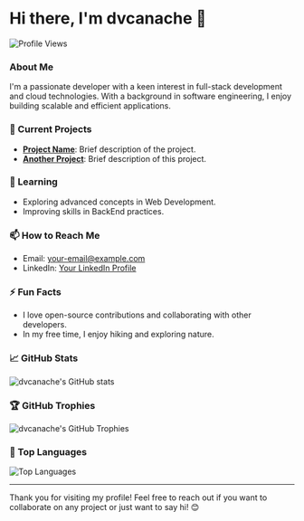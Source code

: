 # Hi there, I'm dvcanache 👋

![Profile Views](https://komarev.com/ghpvc/?username=dvcanache&color=blue)

### About Me

I'm a passionate developer with a keen interest in full-stack development and cloud technologies. With a background in software engineering, I enjoy building scalable and efficient applications.

### 🔭 Current Projects
- **[Project Name](https://github.com/dvcanache/EverestGym)**: Brief description of the project.
- **[Another Project](https://github.com/dvcanache/MultiMax)**: Brief description of this project.

### 🌱 Learning
- Exploring advanced concepts in Web Development.
- Improving skills in BackEnd practices.

### 📫 How to Reach Me
- Email: [your-email@example.com](mailto:davehcanache@gmail.com)
- LinkedIn: [Your LinkedIn Profile](www.linkedin.com/in/dave-canache-70977723b)

### ⚡ Fun Facts
- I love open-source contributions and collaborating with other developers.
- In my free time, I enjoy hiking and exploring nature.

### 📈 GitHub Stats

![dvcanache's GitHub stats](https://github-readme-stats.vercel.app/api?username=dvcanache&show_icons=true&theme=radical)

### 🏆 GitHub Trophies

![dvcanache's GitHub Trophies](https://github-profile-trophy.vercel.app/?username=dvcanache&theme=onedark)

### 🔗 Top Languages

![Top Languages](https://github-readme-stats.vercel.app/api/top-langs/?username=dvcanache&layout=compact&theme=radical)

---

Thank you for visiting my profile! Feel free to reach out if you want to collaborate on any project or just want to say hi! 😊
